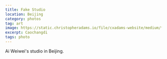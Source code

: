 ```yaml
---
title: Fake Studio
location: Beijing
category: photos
tag: art
image: https://static.christopheradams.io/file/cxadams-website/medium/flickr/2831/10684679515_8a560bbddf_k.jpg
excerpt: Caochangdi
tags: photo
---
```


Ai Weiwei's studio in Beijing.
